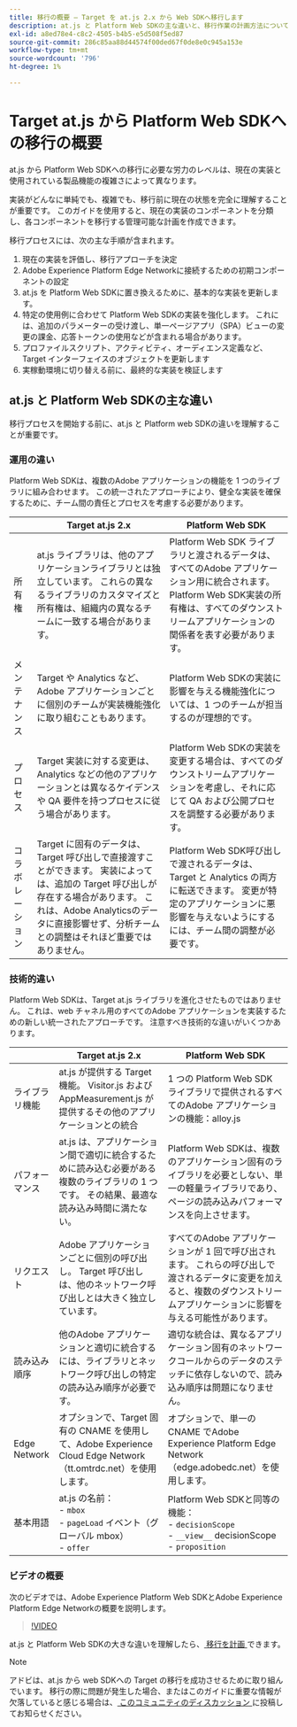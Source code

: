 ```yaml
---
title: 移行の概要 – Target を at.js 2.x から Web SDKへ移行します
description: at.js と Platform Web SDKの主な違いと、移行作業の計画方法について説明します。
exl-id: a8ed78e4-c8c2-4505-b4b5-e5d508f5ed87
source-git-commit: 286c85aa88d44574f00ded67f0de8e0c945a153e
workflow-type: tm+mt
source-wordcount: '796'
ht-degree: 1%

---
```


# Target at.js から Platform Web SDKへの移行の概要

at.js から Platform Web SDKへの移行に必要な労力のレベルは、現在の実装と使用されている製品機能の複雑さによって異なります。

実装がどんなに単純でも、複雑でも、移行前に現在の状態を完全に理解することが重要です。 このガイドを使用すると、現在の実装のコンポーネントを分類し、各コンポーネントを移行する管理可能な計画を作成できます。

移行プロセスには、次の主な手順が含まれます。

1. 現在の実装を評価し、移行アプローチを決定
1. Adobe Experience Platform Edge Networkに接続するための初期コンポーネントの設定
1. at.js を Platform Web SDKに置き換えるために、基本的な実装を更新します。
1. 特定の使用例に合わせて Platform Web SDKの実装を強化します。 これには、追加のパラメーターの受け渡し、単一ページアプリ（SPA）ビューの変更の課金、応答トークンの使用などが含まれる場合があります。
1. プロファイルスクリプト、アクティビティ、オーディエンス定義など、Target インターフェイスのオブジェクトを更新します
1. 実稼動環境に切り替える前に、最終的な実装を検証します

## at.js と Platform Web SDKの主な違い

移行プロセスを開始する前に、at.js と Platform web SDKの違いを理解することが重要です。

### 運用の違い

Platform Web SDKは、複数のAdobe アプリケーションの機能を 1 つのライブラリに組み合わせます。 この統一されたアプローチにより、健全な実装を確保するために、チーム間の責任とプロセスを考慮する必要があります。

| | Target at.js 2.x | Platform Web SDK |
|---|---|---|
| 所有権 | at.js ライブラリは、他のアプリケーションライブラリとは独立しています。 これらの異なるライブラリのカスタマイズと所有権は、組織内の異なるチームに一致する場合があります。 | Platform Web SDK ライブラリと渡されるデータは、すべてのAdobe アプリケーション用に統合されます。 Platform Web SDK実装の所有権は、すべてのダウンストリームアプリケーションの関係者を表す必要があります。 |
| メンテナンス | Target や Analytics など、Adobe アプリケーションごとに個別のチームが実装機能強化に取り組むこともあります。 | Platform Web SDKの実装に影響を与える機能強化については、1 つのチームが担当するのが理想的です。 |
| プロセス | Target 実装に対する変更は、Analytics などの他のアプリケーションとは異なるケイデンスや QA 要件を持つプロセスに従う場合があります。 | Platform Web SDKの実装を変更する場合は、すべてのダウンストリームアプリケーションを考慮し、それに応じて QA および公開プロセスを調整する必要があります。 |
| コラボレーション | Target に固有のデータは、Target 呼び出しで直接渡すことができます。 実装によっては、追加の Target 呼び出しが存在する場合があります。 これは、Adobe Analyticsのデータに直接影響せず、分析チームとの調整はそれほど重要ではありません。 | Platform Web SDK呼び出しで渡されるデータは、Target と Analytics の両方に転送できます。 変更が特定のアプリケーションに悪影響を与えないようにするには、チーム間の調整が必要です。 |

### 技術的違い

Platform Web SDKは、Target at.js ライブラリを進化させたものではありません。 これは、web チャネル用のすべてのAdobe アプリケーションを実装するための新しい統一されたアプローチです。 注意すべき技術的な違いがいくつかあります。

| | Target at.js 2.x | Platform Web SDK |
|---|---|---|
| ライブラリ機能 | at.js が提供する Target 機能。 Visitor.js およびAppMeasurement.js が提供するその他のアプリケーションとの統合 | 1 つの Platform Web SDK ライブラリで提供されるすべてのAdobe アプリケーションの機能：alloy.js |
| パフォーマンス | at.js は、アプリケーション間で適切に統合するために読み込む必要がある複数のライブラリの 1 つです。 その結果、最適な読み込み時間に満たない。 | Platform Web SDKは、複数のアプリケーション固有のライブラリを必要としない、単一の軽量ライブラリであり、ページの読み込みパフォーマンスを向上させます。 |
| リクエスト | Adobe アプリケーションごとに個別の呼び出し。 Target 呼び出しは、他のネットワーク呼び出しとは大きく独立しています。 | すべてのAdobe アプリケーションが 1 回で呼び出されます。 これらの呼び出しで渡されるデータに変更を加えると、複数のダウンストリームアプリケーションに影響を与える可能性があります。 |
| 読み込み順序 | 他のAdobe アプリケーションと適切に統合するには、ライブラリとネットワーク呼び出しの特定の読み込み順序が必要です。 | 適切な統合は、異なるアプリケーション固有のネットワークコールからのデータのステッチに依存しないので、読み込み順序は問題になりません。 |
| Edge Network | オプションで、Target 固有の CNAME を使用して、Adobe Experience Cloud Edge Network（tt.omtrdc.net）を使用します。 | オプションで、単一の CNAME でAdobe Experience Platform Edge Network（edge.adobedc.net）を使用します。 |
| 基本用語 | at.js の名前：<br> - `mbox` <br> - `pageLoad` イベント（グローバル mbox） <br> - `offer` | Platform Web SDKと同等の機能：<br> - `decisionScope` <br> - `__view__` decisionScope <br> - `proposition` |

### ビデオの概要

次のビデオでは、Adobe Experience Platform Web SDKとAdobe Experience Platform Edge Networkの概要を説明します。

>[!VIDEO](https://video.tv.adobe.com/v/34141/?learn=on&enablevpops)

at.js と Platform Web SDKの大きな違いを理解したら、[ 移行を計画 ](plan-migration.md) できます。

>[!NOTE]
>
>アドビは、at.js から web SDKへの Target の移行を成功させるために取り組んでいます。 移行の際に問題が発生した場合、またはこのガイドに重要な情報が欠落していると感じる場合は、[ このコミュニティのディスカッション ](https://experienceleaguecommunities.adobe.com/t5/adobe-experience-platform-data/tutorial-discussion-migrate-target-from-at-js-to-web-sdk/m-p/575587#M463) に投稿してお知らせください。

